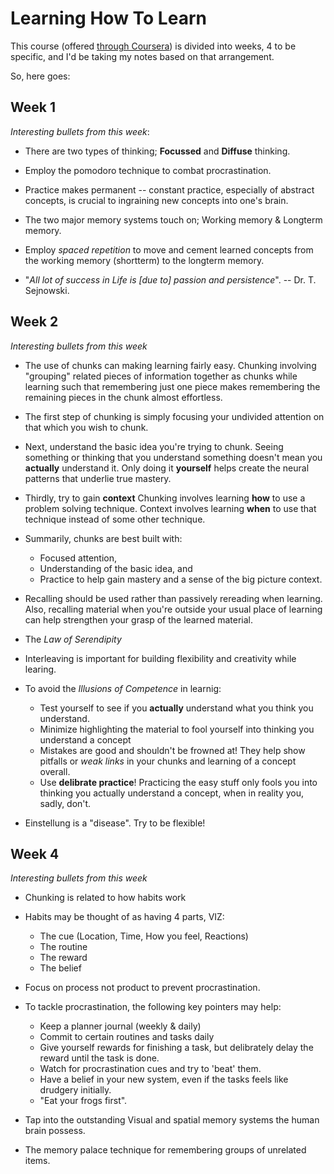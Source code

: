 # Learning How To Learn

This course (offered [through Coursera](https://www.coursera.org/learn/learning-how-to-learn)) is divided into weeks, 4 to be specific, and I'd be taking my notes based on that arrangement.

So, here goes:

## Week 1

_Interesting bullets from this week_:

* There are two types of thinking; **Focussed** and **Diffuse** thinking.

* Employ the pomodoro technique to combat procrastination.

* Practice makes permanent -- constant practice, especially of abstract concepts, is crucial to ingraining new concepts into one's brain.

* The two major memory systems touch on; Working memory & Longterm memory.

* Employ _spaced repetition_ to move and cement learned concepts from the working memory (shortterm) to the longterm memory.

* "_All lot of success in Life is [due to] passion and persistence_". -- Dr. T. Sejnowski.

## Week 2

_Interesting bullets from this week_

* The use of chunks can making learning fairly easy. Chunking involving "grouping" related pieces of information together as chunks while learning such that remembering just one piece makes remembering the remaining pieces in the chunk almost effortless.

* The first step of chunking is simply focusing your undivided attention on that which you wish to chunk.

* Next, understand the basic idea you're trying to chunk.
	Seeing something or thinking that you understand something doesn't mean you **actually** understand it. Only doing it **yourself** helps create the neural patterns that underlie true mastery.

* Thirdly, try to gain **context**
	Chunking involves learning **how** to use a problem solving technique. Context involves learning **when** to use that technique instead of some other technique.

* Summarily, chunks are best built with:

  - Focused attention,
  - Understanding of the basic idea, and
  - Practice to help gain mastery and a sense of the big picture context.

* Recalling should be used rather than passively rereading when learning. Also, recalling material when you're outside your usual place of learning can help strengthen your grasp of the learned material.

* The _Law of Serendipity_

* Interleaving is important for building flexibility and creativity while learing.

* To avoid the _Illusions of Competence_ in learnig:

  - Test yourself to see if you **actually** understand what you think you understand.
  - Minimize highlighting the material to fool yourself into thinking you understand a concept
  - Mistakes are good and shouldn't be frowned at! They help show pitfalls or _weak links_ in your chunks and learning of a concept overall.
  - Use **delibrate practice**! Practicing the easy stuff only fools you into thinking you actually understand a concept, when in reality you, sadly, don't.
  
* Einstellung is a "disease". Try to be flexible!

## Week 4

_Interesting bullets from this week_

* Chunking is related to how habits work

* Habits may be thought of as having 4 parts, VIZ:
  - The cue (Location, Time, How you feel, Reactions)
  - The routine
  - The reward
  - The belief
  
* Focus on process not product to prevent procrastination.
 
* To tackle procrastination, the following key pointers may help:

  - Keep a planner journal (weekly & daily)
  - Commit to certain routines and tasks daily
  - Give yourself rewards for finishing a task, but delibrately delay the reward until the task is done.
  - Watch for procrastination cues and try to 'beat' them.
  - Have a belief in your new system, even if the tasks feels like drudgery initially.
  - "Eat your frogs first".

* Tap into the outstanding Visual and spatial memory systems the human brain possess.

* The memory palace technique for remembering groups of unrelated items.